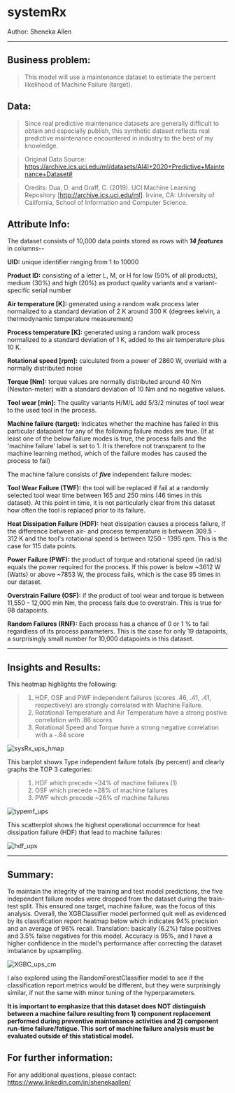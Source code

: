 # systemRx


Author: Sheneka Allen


---


## Business problem:
>This model will use a maintenance dataset to estimate the percent likelihood of Machine Failure (target).

## Data:
>Since real predictive maintenance datasets are generally difficult to obtain and especially publish, 
>this synthetic dataset reflects real predictive maintenance encountered in industry to the best of my knowledge.

>Original Data Source: https://archive.ics.uci.edu/ml/datasets/AI4I+2020+Predictive+Maintenance+Dataset#

>Credits: Dua, D. and Graff, C. (2019). UCI Machine Learning Repository [http://archive.ics.uci.edu/ml]. 
>Irvine, CA: University of California, School of Information and Computer Science.

## Attribute Info:

The dataset consists of 10,000 data points stored as rows with **_14 features_** in columns--

**UID:** unique identifier ranging from 1 to 10000

**Product ID:** consisting of a letter L, M, or H for low (50% of all products), medium (30%) and high (20%) as product quality variants and a variant-specific serial number

**Air temperature [K]:** generated using a random walk process later normalized to a standard deviation of 2 K around 300 K (degrees kelvin, a thermodynamic temperature measurement)

**Process temperature [K]:** generated using a random walk process normalized to a standard deviation of 1 K, added to the air temperature plus 10 K.

**Rotational speed [rpm]:** calculated from a power of 2860 W, overlaid with a normally distributed noise

**Torque [Nm]:** torque values are normally distributed around 40 Nm (Newton-meter) with a standard deviation of 10 Nm and no negative values.

**Tool wear [min]:** The quality variants H/M/L add 5/3/2 minutes of tool wear to the used tool in the process.

**Machine failure (target):** Indicates whether the machine has failed in this particular datapoint for any of the following failure modes are true. (If at least one of the below failure modes is true, the process fails and the 'machine failure' label is set to 1. It is therefore not transparent to the machine learning method, which of the failure modes has caused the process to fail)

The machine failure consists of **_five_** independent failure modes:

**Tool Wear Failure (TWF):** the tool will be replaced if fail at a randomly selected tool wear time between 165 and 250 mins (46 times in this dataset). At this point in time, it is not particularly clear from this dataset how often the tool is replaced prior to its failure.

**Heat Dissipation Failure (HDF):** heat dissipation causes a process failure, if the difference between air- and process temperature is between 309.5 - 312 K and the tool's rotational speed is between 1250 - 1395 rpm. This is the case for 115 data points.

**Power Failure (PWF):** the product of torque and rotational speed (in rad/s) equals the power required for the process. If this power is below ~3612 W (Watts) or above ~7853 W, the process fails, which is the case 95 times in our dataset.

**Overstrain Failure (OSF):** if the product of tool wear and torque is between 11,550 - 12,000 min Nm, the process fails due to overstrain. This is true for 98 datapoints.

**Random Failures (RNF):** Each process has a chance of 0 or 1 % to fail regardless of its process parameters. This is the case for only 19 datapoints, a surprisingly small number for 10,000 datapoints in this dataset.

---


## Insights and Results: 


This heatmap highlights the following:
>1.  HDF, OSF and PWF independent failures (scores .46, .41, .41, respectively) are strongly correlated with Machine Failure.
>2.  Rotational Temperature and Air Temperature have a strong postive correlation with .86 scores
>3.  Rotational Speed and Torque have a strong negative correlation with a -.84 score

![sysRx_ups_hmap](https://user-images.githubusercontent.com/100389581/170729749-3fc535d2-bef2-490c-b251-52354754e76b.png)


This barplot shows Type independent failure totals (by percent) and clearly graphs the TOP 3 categories:
>1. HDF which precede ~34% of machine failures (1)
>2. OSF which precede ~28% of machine failures
>3. PWF which precede ~26% of machine failures

![typemf_ups](https://user-images.githubusercontent.com/100389581/170729932-ae80fe83-bfe3-4d34-b24b-a8ab852e45bf.png)


This scatterplot shows the highest operational occurrence for heat dissipation failure (HDF) that lead to machine failures:

![hdf_ups](https://user-images.githubusercontent.com/100389581/170729973-58697a4f-a781-4b70-861d-cd6fbc76d92e.png)






---
## Summary:

To maintain the integrity of the training and test model predictions, the five independent failure modes were dropped from the dataset during the train-test split.  This ensured one target, machine failure, was the focus of this analysis.  Overall, the XGBClassifier model performed quit well as evidenced by its classification report heatmap below which indicates 94% precision and an average of 96% recall.  Translation: basically (6.2%) false positives and 3.5% false negatives for this model. Accuracy is 95%, and I have a higher confidence in the model's performance after correcting the dataset imbalance by upsampling.


![XGBC_ups_cm](https://user-images.githubusercontent.com/100389581/170731090-6407e622-7f64-48dc-af37-add7e8d3c19d.png)




I also explored using the RandomForestClassifier model to see if the classification report metrics would be different, but they were surprisingly similar, if not the same with minor tuning of the hyperparameters.

**It is important to emphasize that this dataset does NOT distinguish between a machine failure resulting from 1) component replacement performed during preventive maintenance activities and 2) component run-time failure/fatigue.  This sort of machine failure analysis must be evaluated outside of this statistical model.**

## For further information:
For any additional questions, please contact: https://www.linkedin.com/in/shenekaallen/
